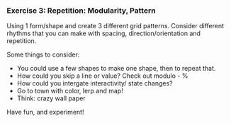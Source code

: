 ### Exercise 3: Repetition: Modularity, Pattern 

Using 1 form/shape and create 3 different grid patterns. Consider different rhythms that you can make with spacing, direction/orientation and repetition. 

Some things to consider: 

- You could use a few shapes to make one shape, then to repeat that.
- How could you skip a line or value? Check out modulo - %
- How could you intergate interactivity/ state changes?
- Go to town with color, lerp and map!
- Think: crazy wall paper


Have fun, and experiment! 